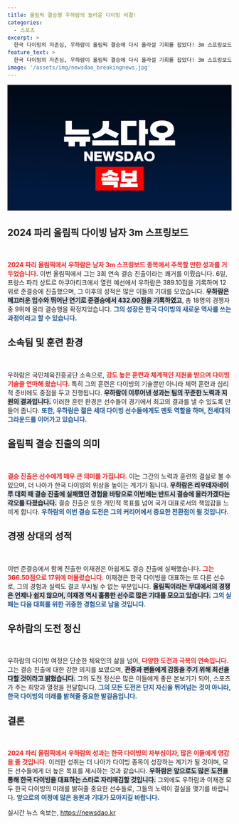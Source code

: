 ```yaml
---
title: 올림픽 결승행 우하람의 놀라운 다이빙 비결!
categories:
  - 스포츠
excerpt: >
  한국 다이빙의 자존심, 우하람이 올림픽 결승에 다시 올라설 기회를 잡았다! 3m 스프링보드 준결승에서 9위로 결승 진출에 성공한 그의 눈부신 활약을 확인해보세요.
feature_text: >
  한국 다이빙의 자존심, 우하람이 올림픽 결승에 다시 올라설 기회를 잡았다! 3m 스프링보드 준결승에서 9위로 결승 진출에 성공한 그의 눈부신 활약을 확인해보세요.
image: '/assets/img/newsdao_breakingnews.jpg'
---
```


<p><img src="/assets/img/newsdao_breakingnews.jpg" alt="firstkoreanews 속보" /></p>

<h2 data-ke-size="size26">2024 파리 올림픽 다이빙 남자 3m 스프링보드</h2>

<p data-ke-size="size16">&nbsp;</p>

<p><b><span style="color: #ee2323;">2024 파리 올림픽에서 우하람은 남자 3m 스프링보드 종목에서 주목할 만한 성과를 거두었습니다.</span></b> 이번 올림픽에서 그는 3회 연속 결승 진출이라는 쾌거를 이뤘습니다. 6일, 프랑스 파리 상트르 아쿠아티크에서 열린 예선에서 우하람은 389.10점을 기록하며 12위로 준결승에 진출했으며, 그 이후의 성적은 많은 이들의 기대를 모았습니다. <b><span style="background-color: #21538527;">우하람은 매끄러운 입수와 뛰어난 연기로 준결승에서 432.00점을 기록하였고</span></b>, 총 18명의 경쟁자 중 9위에 올라 결승행을 확정지었습니다. <b><span style="color: #1a5490;">그의 성장은 한국 다이빙의 새로운 역사를 쓰는 과정이라고 할 수 있습니다.</span></b></p>

<h2 data-ke-size="size26">소속팀 및 훈련 환경</h2>

<p data-ke-size="size16">&nbsp;</p>

<p>우하람은 국민체육진흥공단 소속으로, <b><span style="color: #ee2323;">강도 높은 훈련과 체계적인 지원을 받으며 다이빙 기술을 연마해 왔습니다.</span></b> 특히 그의 훈련은 다이빙의 기술뿐만 아니라 체력 훈련과 심리적 준비에도 중점을 두고 진행됩니다. <b><span style="background-color: #21538527;">우하람이 이루어낸 성과는 팀의 꾸준한 노력과 지원의 결과입니다.</span></b> 이러한 훈련 환경은 선수들이 경기에서 최고의 결과를 낼 수 있도록 만들어 줍니다. <b><span style="color: #1a5490;">또한, 우하람은 젊은 세대 다이빙 선수들에게도 멘토 역할을 하며, 전세대의 그라운드를 이어가고 있습니다.</span></b></p>

<h2 data-ke-size="size26">올림픽 결승 진출의 의미</h2>

<p data-ke-size="size16">&nbsp;</p>

<p><b><span style="color: #ee2323;">결승 진출은 선수에게 매우 큰 의미를 가집니다.</span></b> 이는 그간의 노력과 훈련의 결실로 볼 수 있으며, 더 나아가 한국 다이빙의 위상을 높이는 계기가 됩니다. <b><span style="background-color: #21538527;">우하람은 리우데자네이루 대회 때 결승 진출에 실패했던 경험을 바탕으로 이번에는 반드시 결승에 올라가겠다는 각오를 다졌습니다.</span></b> 결승 진출은 또한 개인적 목표를 넘어 국가 대표로서의 책임감을 느끼게 합니다. <b><span style="color: #1a5490;">우하람의 이번 결승 도전은 그의 커리어에서 중요한 전환점이 될 것입니다.</span></b></p>

<h2 data-ke-size="size26">경쟁 상대의 성적</h2>

<p data-ke-size="size16">&nbsp;</p>

<p>이번 준결승에서 함께 진출한 이재경은 아쉽게도 결승 진출에 실패했습니다. <b><span style="color: #ee2323;">그는 366.50점으로 17위에 머물렀습니다.</span></b> 이재경은 한국 다이빙을 대표하는 또 다른 선수로, 그의 경험과 실력도 결코 무시될 수 없는 부분입니다. <b><span style="background-color: #21538527;">올림픽이라는 무대에서의 경쟁은 언제나 쉽지 않으며, 이재경 역시 훌륭한 선수로 많은 기대를 모으고 있습니다.</span></b> <b><span style="color: #1a5490;">그의 실패는 다음 대회를 위한 귀중한 경험으로 남을 것입니다.</span></b></p>

<h2 data-ke-size="size26">우하람의 도전 정신</h2>

<p data-ke-size="size16">&nbsp;</p>

<p>우하람의 다이빙 여정은 단순한 체육인의 삶을 넘어, <b><span style="color: #ee2323;">다양한 도전과 극복의 연속입니다.</span></b> 그는 결승 진출에 대한 강한 의지를 보였으며, <b><span style="background-color: #21538527;">관중과 팬들에게 감동을 주기 위해 최선을 다할 것이라고 밝혔습니다.</span></b> 그의 도전 정신은 많은 이들에게 좋은 본보기가 되어, 스포츠가 주는 희망과 열정을 전달합니다. <b><span style="color: #1a5490;">그의 모든 도전은 단지 자신을 뛰어넘는 것이 아니라, 한국 다이빙의 미래를 밝혀줄 중요한 발걸음입니다.</span></b></p>

<h2 data-ke-size="size26">결론</h2>

<p data-ke-size="size16">&nbsp;</p>

<p><b><span style="color: #ee2323;">2024 파리 올림픽에서 우하람의 성과는 한국 다이빙의 자부심이자, 많은 이들에게 영감을 줄 것입니다.</span></b> 이러한 성취는 더 나아가 다이빙 종목이 성장하는 계기가 될 것이며, 모든 선수들에게 더 높은 목표를 제시하는 것과 같습니다. <b><span style="background-color: #21538527;">우하람은 앞으로도 많은 도전을 통해 한국 다이빙을 대표하는 스타로 자리매김할 것입니다.</span></b> 그외에도 우하람과 이재경 모두 한국 다이빙의 미래를 밝혀줄 중요한 선수들로, 그들의 노력이 결실을 맺기를 바랍니다. <b><span style="color: #1a5490;">앞으로의 여정에 많은 응원과 기대가 모아지길 바랍니다.</span></b></p>

<p data-ke-size="size16"></p>
실시간 뉴스 속보는, <a href="https://newsdao.kr" rel="dofollow">https://newsdao.kr</a>


